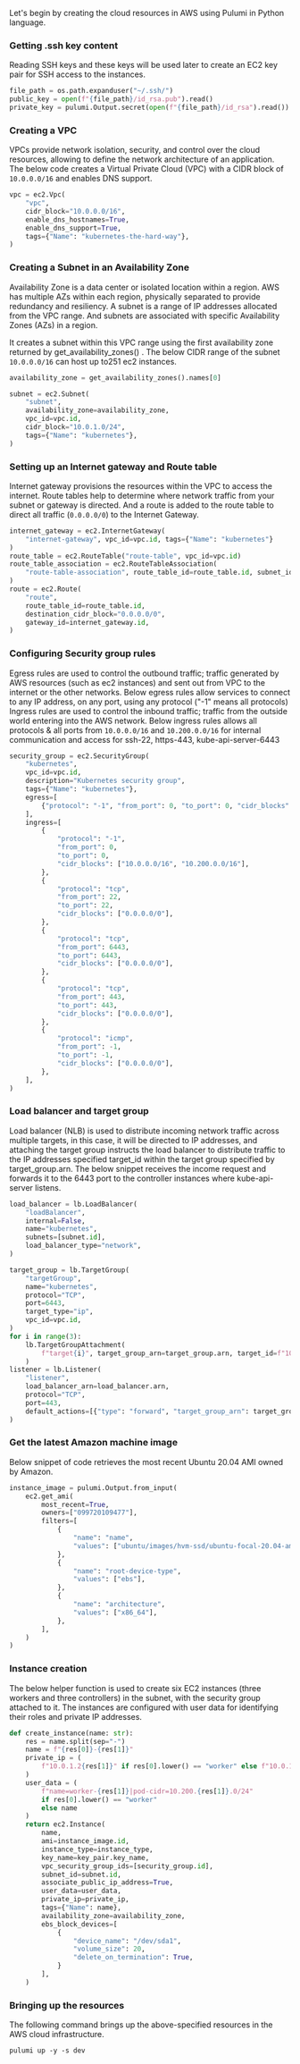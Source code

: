 Let's begin by creating the cloud resources in AWS using Pulumi in Python language.

### Getting .ssh key content

Reading SSH keys and these keys will be used later to create an EC2 key pair for SSH access to the instances.

```python
file_path = os.path.expanduser("~/.ssh/")
public_key = open(f"{file_path}/id_rsa.pub").read()
private_key = pulumi.Output.secret(open(f"{file_path}/id_rsa").read())
```

### Creating a VPC

VPCs provide network isolation, security, and control over the cloud resources, allowing to define the network architecture of an application. The below code creates a Virtual Private Cloud (VPC) with a CIDR block of `10.0.0.0/16` and enables DNS support.

```python
vpc = ec2.Vpc(
    "vpc",
    cidr_block="10.0.0.0/16",
    enable_dns_hostnames=True,
    enable_dns_support=True,
    tags={"Name": "kubernetes-the-hard-way"},
)
```

### Creating a Subnet in an Availability Zone

Availability Zone is a data center or isolated location within a region. AWS has multiple AZs within each region, physically separated to provide redundancy and resiliency. A subnet is a range of IP addresses allocated from the VPC range. And subnets are associated with specific Availability Zones (AZs) in a region.

It creates a subnet within this VPC range using the first availability zone returned by get_availability_zones() . The below CIDR range of the subnet `10.0.0.0/16` can host up to251 ec2 instances.

```python
availability_zone = get_availability_zones().names[0]

subnet = ec2.Subnet(
    "subnet",
    availability_zone=availability_zone,
    vpc_id=vpc.id,
    cidr_block="10.0.1.0/24",
    tags={"Name": "kubernetes"},
)
```

### Setting up an Internet gateway and Route table

Internet gateway provisions the resources within the VPC to access the internet. Route tables help to determine where network traffic from your subnet or gateway is directed. And a route is added to the route table to direct all traffic (`0.0.0.0/0`) to the Internet Gateway.

```python
internet_gateway = ec2.InternetGateway(
    "internet-gateway", vpc_id=vpc.id, tags={"Name": "kubernetes"}
)
route_table = ec2.RouteTable("route-table", vpc_id=vpc.id)
route_table_association = ec2.RouteTableAssociation(
    "route-table-association", route_table_id=route_table.id, subnet_id=subnet.id
)
route = ec2.Route(
    "route",
    route_table_id=route_table.id,
    destination_cidr_block="0.0.0.0/0",
    gateway_id=internet_gateway.id,
)
```

### Configuring Security group rules

Egress rules are used to control the outbound traffic; traffic generated by AWS resources (such as ec2 instances) and sent out from VPC to the internet or the other networks. Below egress rules allow services to connect to any IP address, on any port, using any protocol ("-1" means all protocols)
Ingress rules are used to control the inbound traffic; traffic from the outside world entering into the AWS network. Below ingress rules allows all protocols & all ports from `10.0.0.0/16` and `10.200.0.0/16` for internal communication and access for ssh-22, https-443, kube-api-server-6443

```python
security_group = ec2.SecurityGroup(
    "kubernetes",
    vpc_id=vpc.id,
    description="Kubernetes security group",
    tags={"Name": "kubernetes"},
    egress=[
        {"protocol": "-1", "from_port": 0, "to_port": 0, "cidr_blocks": ["0.0.0.0/0"]},
    ],
    ingress=[
        {
            "protocol": "-1",
            "from_port": 0,
            "to_port": 0,
            "cidr_blocks": ["10.0.0.0/16", "10.200.0.0/16"],
        },
        {
            "protocol": "tcp",
            "from_port": 22,
            "to_port": 22,
            "cidr_blocks": ["0.0.0.0/0"],
        },
        {
            "protocol": "tcp",
            "from_port": 6443,
            "to_port": 6443,
            "cidr_blocks": ["0.0.0.0/0"],
        },
        {
            "protocol": "tcp",
            "from_port": 443,
            "to_port": 443,
            "cidr_blocks": ["0.0.0.0/0"],
        },
        {
            "protocol": "icmp",
            "from_port": -1,
            "to_port": -1,
            "cidr_blocks": ["0.0.0.0/0"],
        },
    ],
)
```

### Load balancer and target group

Load balancer (NLB) is used to distribute incoming network traffic across multiple targets, in this case, it will be directed to IP addresses, and attaching the target group instructs the load balancer to distribute traffic to the IP addresses specified target_id within the target group specified by target_group.arn. The below snippet receives the income request and forwards it to the 6443 port to the controller instances where kube-api-server listens.

```python
load_balancer = lb.LoadBalancer(
    "loadBalancer",
    internal=False,
    name="kubernetes",
    subnets=[subnet.id],
    load_balancer_type="network",
)

target_group = lb.TargetGroup(
    "targetGroup",
    name="kubernetes",
    protocol="TCP",
    port=6443,
    target_type="ip",
    vpc_id=vpc.id,
)
for i in range(3):
    lb.TargetGroupAttachment(
        f"target{i}", target_group_arn=target_group.arn, target_id=f"10.0.1.1{i}"
    )
listener = lb.Listener(
    "listener",
    load_balancer_arn=load_balancer.arn,
    protocol="TCP",
    port=443,
    default_actions=[{"type": "forward", "target_group_arn": target_group.arn}],
)
```

### Get the latest Amazon machine image

Below snippet of code retrieves the most recent Ubuntu 20.04 AMI owned by Amazon.

```python
instance_image = pulumi.Output.from_input(
    ec2.get_ami(
        most_recent=True,
        owners=["099720109477"],
        filters=[
            {
                "name": "name",
                "values": ["ubuntu/images/hvm-ssd/ubuntu-focal-20.04-amd64-server-*"],
            },
            {
                "name": "root-device-type",
                "values": ["ebs"],
            },
            {
                "name": "architecture",
                "values": ["x86_64"],
            },
        ],
    )
)
```

### Instance creation

The below helper function is used to create six EC2 instances (three workers and three controllers) in the subnet, with the security group attached to it. The instances are configured with user data for identifying their roles and private IP addresses.

```python
def create_instance(name: str):
    res = name.split(sep="-")
    name = f"{res[0]}-{res[1]}"
    private_ip = (
        f"10.0.1.2{res[1]}" if res[0].lower() == "worker" else f"10.0.1.1{res[1]}"
    )
    user_data = (
        f"name=worker-{res[1]}|pod-cidr=10.200.{res[1]}.0/24"
        if res[0].lower() == "worker"
        else name
    )
    return ec2.Instance(
        name,
        ami=instance_image.id,
        instance_type=instance_type,
        key_name=key_pair.key_name,
        vpc_security_group_ids=[security_group.id],
        subnet_id=subnet.id,
        associate_public_ip_address=True,
        user_data=user_data,
        private_ip=private_ip,
        tags={"Name": name},
        availability_zone=availability_zone,
        ebs_block_devices=[
            {
                "device_name": "/dev/sda1",
                "volume_size": 20,
                "delete_on_termination": True,
            }
        ],
    )
```

### Bringing up the resources

The following command brings up the above-specified resources in the AWS cloud infrastructure.

```
pulumi up -y -s dev
```